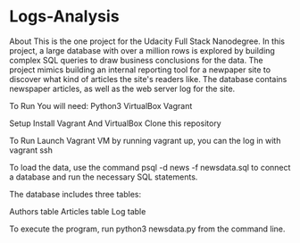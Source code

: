 # Logs-Analysis

About
This is the one project for the Udacity Full Stack Nanodegree. In this project, a large database with over a million rows is explored by building complex SQL queries to draw business conclusions for the data. The project mimics building an internal reporting tool for a newpaper site to discover what kind of articles the site's readers like. The database contains newspaper articles, as well as the web server log for the site.

To Run
You will need:
Python3
VirtualBox
Vagrant

Setup
Install Vagrant And VirtualBox
Clone this repository

To Run
Launch Vagrant VM by running vagrant up, you can the log in with vagrant ssh

To load the data, use the command psql -d news -f newsdata.sql to connect a database and run the necessary SQL statements.

The database includes three tables:

Authors table
Articles table
Log table

To execute the program, run python3 newsdata.py from the command line.
